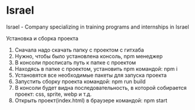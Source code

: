# Israel
Israel - Company specializing in training programs and internships in Israel

Установка и сборка проекта
1. Сначала надо скачать папку с проектом с гитхаба
2. Нужно, чтобы было установлена консоль, npm менеджер
3. В консоли просписать путь к папке с проектом 
4. Находясь в папке с проектом, установить npm командой: npm i
5. Установятся все необходимые пакеты для запуска проекта
6. Запустить сборку проекта командой: npm run build
7. В консоли будет видна последовательность, в которой собирается проект: css, sprite, webp и т.д. 
8. Открыть проект(index.html) в браузере командой: npm start
